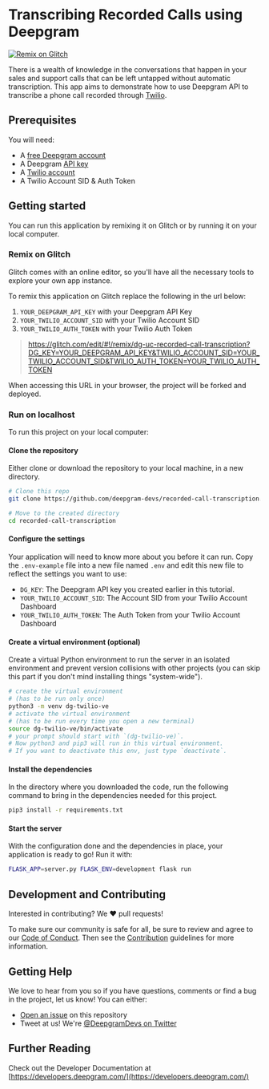# Transcribing Recorded Calls using Deepgram

[![Remix on Glitch](https://img.shields.io/badge/Glitch-remix-blue?logo=glitch)](#remix-on-glitch)

There is a wealth of knowledge in the conversations that happen in your sales and
support calls that can be left untapped without automatic transcription. This app
aims to demonstrate how to use Deepgram API to transcribe a phone call recorded
through [Twilio](https://www.twilio.com/).

## Prerequisites

You will need:

- A [free Deepgram account](https://console.deepgram.com/signup?utm_source=DEVREL&utm_medium=github&utm_content=recorded-call-transcription)
- A Deepgram [API key](https://developers.deepgram.com/api-reference/speech-recognition-api#tag/API-Keys)
- A [Twilio account](https://twilio.com)
- A Twilio Account SID & Auth Token

## Getting started

You can run this application by remixing it on Glitch or by running it on your
local computer.

### Remix on Glitch

Glitch comes with an online editor, so you'll have all the necessary tools
to explore your own app instance.

To remix this application on Glitch replace the following in the url below:

1. `YOUR_DEEPGRAM_API_KEY` with your Deepgram API Key
1. `YOUR_TWILIO_ACCOUNT_SID` with your Twilio Account SID
1. `YOUR_TWILIO_AUTH_TOKEN` with your Twilio Auth Token

> https://glitch.com/edit/#!/remix/dg-uc-recorded-call-transcription?DG_KEY=YOUR_DEEPGRAM_API_KEY&TWILIO_ACCOUNT_SID=YOUR_TWILIO_ACCOUNT_SID&TWILIO_AUTH_TOKEN=YOUR_TWILIO_AUTH_TOKEN

When accessing this URL in your browser, the project will be forked and deployed.

### Run on localhost

To run this project on your local computer:

#### Clone the repository

Either clone or download the repository to your local machine, in a new directory.

```bash
# Clone this repo
git clone https://github.com/deepgram-devs/recorded-call-transcription.git

# Move to the created directory
cd recorded-call-transcription
```

#### Configure the settings

Your application will need to know more about you before it can run. Copy the
`.env-example` file into a new file named `.env` and edit this new file to
reflect the settings you want to use:

- `DG_KEY`: The Deepgram API key you created earlier in this tutorial.
- `YOUR_TWILIO_ACCOUNT_SID`: The Account SID from your Twilio Account Dashboard
- `YOUR_TWILIO_AUTH_TOKEN`: The Auth Token from your Twilio Account Dashboard

#### Create a virtual environment (optional)

Create a virtual Python environment to run the server in an isolated
environment and prevent version collisions with other projects
(you can skip this part if you don't mind installing things "system-wide").

```bash
# create the virtual environment
# (has to be run only once)
python3 -m venv dg-twilio-ve
# activate the virtual environment
# (has to be run every time you open a new terminal)
source dg-twilio-ve/bin/activate
# your prompt should start with `(dg-twilio-ve)`.
# Now python3 and pip3 will run in this virtual environment.
# If you want to deactivate this env, just type `deactivate`.
```

#### Install the dependencies

In the directory where you downloaded the code, run the following command to
bring in the dependencies needed for this project.

```bash
pip3 install -r requirements.txt
```

#### Start the server

With the configuration done and the dependencies in place, your application
is ready to go! Run it with:

```bash
FLASK_APP=server.py FLASK_ENV=development flask run
```

## Development and Contributing

Interested in contributing? We ❤️ pull requests!

To make sure our community is safe for all, be sure to review and agree to our
[Code of Conduct](./CODE_OF_CONDUCT.md). Then see the
[Contribution](./CONTRIBUTING.md) guidelines for more information.

## Getting Help

We love to hear from you so if you have questions, comments or find a bug in the
project, let us know! You can either:

- [Open an issue](https://github.com/deepgram-devs/recorded-call-transcription/issues/new) on this repository
- Tweet at us! We're [@DeepgramDevs on Twitter](https://twitter.com/DeepgramDevs)

## Further Reading

Check out the Developer Documentation at [https://developers.deepgram.com/](https://developers.deepgram.com/)
